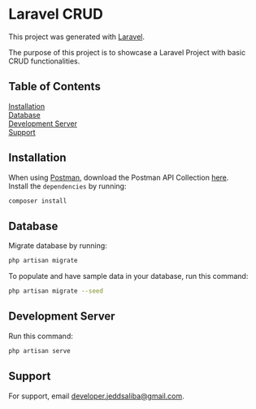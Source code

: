 # Laravel CRUD

This project was generated with [Laravel](https://laravel.com/).

The purpose of this project is to showcase a Laravel Project with basic CRUD functionalities.

## Table of Contents
[Installation](#installation)<br/>
[Database](#database)<br/>
[Development Server](#development-server)<br/>
[Support](#support)

<a name="installation"></a>
## Installation
When using [Postman](https://www.postman.com/), download the Postman API Collection [here](https://minhaskamal.github.io/DownGit/#/home?url=https://github.com/jeddsaliba/laravel-crud/blob/master/Laravel_CRUD.postman_collection.json).<br/>
Install the `dependencies` by running:

```bash
composer install
```

<a name="installation"></a>
## Database
Migrate database by running:

```bash
php artisan migrate
```

To populate and have sample data in your database, run this command:

```bash
php artisan migrate --seed
```

<a name="development-server"></a>
## Development Server
Run this command:

```bash
php artisan serve
```

<a name="support"></a>
## Support
For support, email developer.jeddsaliba@gmail.com.
